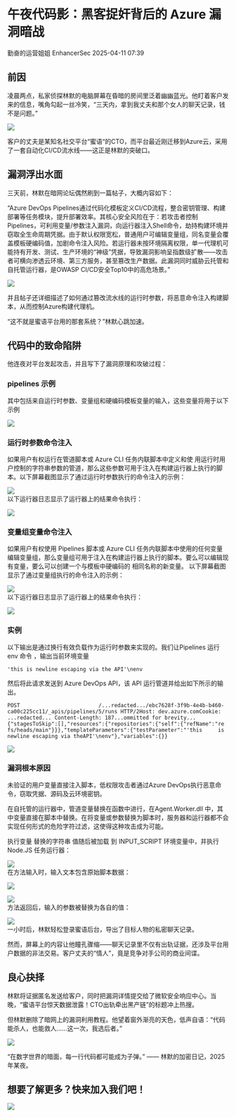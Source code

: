 #  午夜代码影：黑客捉奸背后的 Azure 漏洞暗战   
勤奋的运营姐姐  EnhancerSec   2025-04-11 07:39  
  
## 前因  
  
凌晨两点，私家侦探林默的电脑屏幕在昏暗的房间里泛着幽幽蓝光。他盯着客户发来的信息，嘴角勾起一丝冷笑，“三天内，拿到我丈夫和那个女人的聊天记录，钱不是问题。”  
  
![](https://mmbiz.qpic.cn/sz_mmbiz_jpg/DLnxHnM3icnL6MRrMvEic6WptI2K0sLLRGiaegtmMk7glF8I6ws1iaFD4h949iatCeXKQichsqmtyhcariaAD4cBXsufQ/640?wx_fmt=jpeg&from=appmsg "")  
  
客户的丈夫是某知名社交平台“蜜语“的CTO，而平台最近刚迁移到Azure云，采用了一套自动化CI/CD流水线——这正是林默的突破口。  
## 漏洞浮出水面  
  
三天前，林默在暗网论坛偶然刷到一篇帖子，大概内容如下：  
  
“Azure DevOps Pipelines通过代码化模板定义CI/CD流程，整合密钥管理、构建部署等任务模块，提升部署效率。其核心安全风险在于：若攻击者控制Pipelines，可利用变量/参数注入漏洞，向运行器注入Shell命令，劫持构建环境并窃取全生命周期凭据。由于默认权限宽松，普通用户可编辑变量组，同名变量会覆盖模板硬编码值，加剧命令注入风险。若运行器未按环境隔离权限，单一代理机可能持有开发、测试、生产环境的“神级”凭据，导致漏洞影响呈指数级扩散——攻击者可横向渗透云环境、第三方服务，甚至篡改生产数据。此漏洞同时威胁云托管和自托管运行器，是OWASP CI/CD安全Top10中的高危场景。”  
  
![](https://mmbiz.qpic.cn/sz_mmbiz_jpg/DLnxHnM3icnL6MRrMvEic6WptI2K0sLLRGXv8APJFe7xDKQCwibSQTIbZ9dfZXjsbyyRylbqrMCnEibibJV4ibl4uCjw/640?wx_fmt=jpeg&from=appmsg "")  
  
并且帖子还详细描述了如何通过篡改流水线的运行时参数，将恶意命令注入构建脚本，从而控制Azure构建代理机。  
  
“这不就是蜜语平台用的那套系统？”林默心跳加速。  
## 代码中的致命陷阱  
  
他连夜对平台发起攻击，并且写下了漏洞原理和攻破过程：  
### pipelines 示例  
  
其中包括来自运⾏时参数、变量组和硬编码模板变量的输⼊，这些变量将用于以下示例  
  
![](https://mmbiz.qpic.cn/sz_mmbiz_png/DLnxHnM3icnL6MRrMvEic6WptI2K0sLLRGgAPa8jzDibNrHMdZJvoFSrl3Q7OlK4wu7ZM1m4QLDFVAiaYfmJCMrVuw/640?wx_fmt=png&from=appmsg "")  
### 运行时参数命令注入  
  
如果用户有权运⾏在管道脚本或 Azure CLI 任务内联脚本中定义和使 用运⾏时用户控制的字符串参数的管道，那么这些参数可用于注⼊在构建运⾏器上执⾏的脚本。以下屏幕截图显示了通过运⾏时参数执⾏的命令注⼊的示例：  
  
![](https://mmbiz.qpic.cn/sz_mmbiz_png/DLnxHnM3icnL6MRrMvEic6WptI2K0sLLRGyWHgq2RQSpnu227B9VLJZAylIURpEkkHtVEqvKJxdg6yhxYqtvfeOw/640?wx_fmt=png&from=appmsg "")  
以下运⾏器日志显示了运⾏器上的结果命令执⾏：  
  
![](https://mmbiz.qpic.cn/sz_mmbiz_png/DLnxHnM3icnL6MRrMvEic6WptI2K0sLLRGuafrOR3Skzf9ib2XuxrmQkTG25QRYia5JLlC9kucHcFictIXNHbXU0Dxw/640?wx_fmt=png&from=appmsg "")  
### 变量组变量命令注入  
  
如果用户有权使用 Pipelines 脚本或 Azure CLI 任务内联脚本中使用的任何变量编辑变量组，那么变量组可用于注⼊在构建运⾏器上执⾏的脚本。要么可以编辑现有变量，要么可以创建⼀个与模板中硬编码的 相同名称的新变量。 以下屏幕截图显示了通过变量组执⾏的命令注⼊的示例：  
  
![](https://mmbiz.qpic.cn/sz_mmbiz_png/DLnxHnM3icnL6MRrMvEic6WptI2K0sLLRGPuh7naicagL8ibiczRZBibRW8Cybkr7JhuZjpU1ozyn4gedak6PLCwrb9g/640?wx_fmt=png&from=appmsg "")  
以下运⾏器日志显示了运⾏器上的结果命令执⾏：  
  
![](https://mmbiz.qpic.cn/sz_mmbiz_png/DLnxHnM3icnL6MRrMvEic6WptI2K0sLLRGb9un1DtWQogVTekNHPiaiaMe4sibrse3Xo7DhaB70ZOWgvNSNhZDSYmKw/640?wx_fmt=png&from=appmsg "")  
### 实例  
  
以下输出是通过换⾏有效负载作为运⾏时参数来实现的。我们让Pipelines 运⾏env 命令 ，输出当前环境变量  
```
'this is newline escaping via the API'\nenv
```  
  
然后将此请求发送到 Azure DevOps API，该 API 运行管道并给出如下所示的输出。  
```
POST                         /...redacted.../ebc7628f-3f9b-4e4b-b460- ca00c225cc11/_apis/pipelines/5/runs HTTP/2Host: dev.azure.comCookie: ...redacted... Content-Length: 187...ommitted for brevity...{"stagesToSkip":[],"resources":{"repositories":{"self":{"refName":"re fs/heads/main"}}},"templateParameters":{"testParameter":"'this     is newline escaping via theAPI'\nenv"},"variables":{}}
```  
  
![](https://mmbiz.qpic.cn/sz_mmbiz_png/DLnxHnM3icnL6MRrMvEic6WptI2K0sLLRGBuLIZuvRia0wZgPGSQibgh7HuJpK1gA1VvwG8xVVdOPXCeqoLTevpbNg/640?wx_fmt=png&from=appmsg "")  
### 漏洞根本原因  
  
未验证的用户变量直接注入脚本，低权限攻击者通过Azure DevOps执行恶意命令，窃取凭据、源码及云环境密钥。  
  
在自托管的运⾏器中，管道变量替换在函数中进⾏，在Agent.Worker.dll 中，其中变量直接在脚本中替换。在将变量或参数替换为脚本时，服务器和运⾏器都不会实现任何形式的危险字符过滤，这使得这种攻击成为可能。  
  
执⾏变量 替换的字符串 值随后被加载 到 INPUT_SCRIPT 环境变量中，并执⾏ Node.JS 任务运⾏器：  
  
![](https://mmbiz.qpic.cn/sz_mmbiz_png/DLnxHnM3icnL6MRrMvEic6WptI2K0sLLRGZG85NfEVhBzJOaciaeHjEGlGSOMhnlA5yjnOzVMc15oXwicIj3AMb24w/640?wx_fmt=png&from=appmsg "")  
在⽅法输⼊时，输⼊⽂本包含原始脚本数据：  
  
![](https://mmbiz.qpic.cn/sz_mmbiz_png/DLnxHnM3icnL6MRrMvEic6WptI2K0sLLRG1I9Fhaiay58bhJGKJ6UGnhfN34sAygIFm1jIGzMkAUVCmAYHib2CXWGw/640?wx_fmt=png&from=appmsg "")  
  
![](https://mmbiz.qpic.cn/sz_mmbiz_png/DLnxHnM3icnL6MRrMvEic6WptI2K0sLLRG1Zlvw6xH3dcAnJKEGER0hWicO7wAFUpsHy9BJX9VTRnZ2Tq8SVT57xw/640?wx_fmt=png&from=appmsg "")  
⽅法返回后，输⼊的参数被替换为各自的值：  
  
![](https://mmbiz.qpic.cn/sz_mmbiz_png/DLnxHnM3icnL6MRrMvEic6WptI2K0sLLRGofiboXzxOHCwxccbxU5FNlAZtQib7QvDWnkuwJmibtQyANgndVibZic1ialw/640?wx_fmt=png&from=appmsg "")  
一小时后，林默轻松登录蜜语后台，导出了目标人物的私密聊天记录。  
  
然而，屏幕上的内容让他瞳孔骤缩——聊天记录里不仅有出轨证据，还涉及平台用户数据的非法交易。客户丈夫的“情人”，竟是竞争对手公司的商业间谍。  
## 良心抉择  
  
林默将证据匿名发送给客户，同时把漏洞详情提交给了微软安全响应中心。当晚，“蜜语平台惊天数据泄露！CTO出轨牵出黑产链”的标题冲上热搜。  
  
但林默删除了暗网上的漏洞利用教程。他望着窗外渐亮的天色，低声自语：“代码能杀人，也能救人……这一次，我选后者。”  
  
![](https://mmbiz.qpic.cn/sz_mmbiz_jpg/DLnxHnM3icnL6MRrMvEic6WptI2K0sLLRGSIGl8TW2ZgEsveW6F3hKmVvHGR1AtZLicoibj8Yxe7R1YiasjRRjheHMw/640?wx_fmt=jpeg&from=appmsg "")  
  
“在数字世界的暗面，每一行代码都可能成为子弹。” —— 林默的加密日记，2025年某夜。  
## 想要了解更多？快来加入我们吧！  
  
![](https://mmbiz.qpic.cn/sz_mmbiz_jpg/DLnxHnM3icnL6MRrMvEic6WptI2K0sLLRGDhUf8IsibX9IBQ9tGdg1UbUjPu03ic04K5cKOnt69icAoPQpgQOCLFiaTQ/640?wx_fmt=jpeg&from=appmsg "")  
  
  
  
